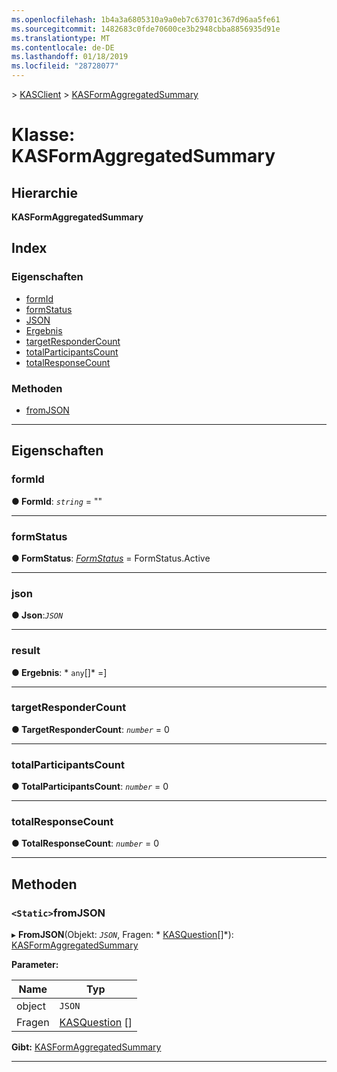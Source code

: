 ```yaml
---
ms.openlocfilehash: 1b4a3a6805310a9a0eb7c63701c367d96aa5fe61
ms.sourcegitcommit: 1482683c0fde70600ce3b2948cbba8856935d91e
ms.translationtype: MT
ms.contentlocale: de-DE
ms.lasthandoff: 01/18/2019
ms.locfileid: "28728077"
---
```

[](../README.md) > [KASClient](../modules/kasclient.md) > [KASFormAggregatedSummary](../classes/kasclient.kasformaggregatedsummary.md)

# <a name="class-kasformaggregatedsummary"></a>Klasse: KASFormAggregatedSummary

## <a name="hierarchy"></a>Hierarchie

**KASFormAggregatedSummary**

## <a name="index"></a>Index 

### <a name="properties"></a>Eigenschaften

* [formId](kasclient.kasformaggregatedsummary.md#formid)
* [formStatus](kasclient.kasformaggregatedsummary.md#formstatus)
* [JSON](kasclient.kasformaggregatedsummary.md#json)
* [Ergebnis](kasclient.kasformaggregatedsummary.md#result)
* [targetResponderCount](kasclient.kasformaggregatedsummary.md#targetrespondercount)
* [totalParticipantsCount](kasclient.kasformaggregatedsummary.md#totalparticipantscount)
* [totalResponseCount](kasclient.kasformaggregatedsummary.md#totalresponsecount)
### <a name="methods"></a>Methoden

* [fromJSON](kasclient.kasformaggregatedsummary.md#fromjson)

---

## <a name="properties"></a>Eigenschaften

<a id="formid"></a>

###  <a name="formid"></a>formId

**● FormId**: *`string`* = ""

___

<a id="formstatus"></a>

###  <a name="formstatus"></a>formStatus

**● FormStatus**: *[FormStatus](../enums/kasclient.formstatus.md)* = FormStatus.Active

___

<a id="json"></a>

###  <a name="json"></a>json

**● Json**:*`JSON`*

___

<a id="result"></a>

###  <a name="result"></a>result

**● Ergebnis**: * `any`[]* =]

___

<a id="targetrespondercount"></a>

###  <a name="targetrespondercount"></a>targetResponderCount

**● TargetResponderCount**: *`number`* = 0

___

<a id="totalparticipantscount"></a>

###  <a name="totalparticipantscount"></a>totalParticipantsCount

**● TotalParticipantsCount**: *`number`* = 0

___

<a id="totalresponsecount"></a>

###  <a name="totalresponsecount"></a>totalResponseCount

**● TotalResponseCount**: *`number`* = 0

___

## <a name="methods"></a>Methoden

<a id="fromjson"></a>

### <a name="static-fromjson"></a>`<Static>`fromJSON

▸ **FromJSON**(Objekt: *`JSON`*, Fragen: * [KASQuestion](kasclient.kasquestion.md)[]*): [KASFormAggregatedSummary](kasclient.kasformaggregatedsummary.md)

**Parameter:**

| Name | Typ |
| ------ | ------ |
| object | `JSON` |
| Fragen | [KASQuestion](kasclient.kasquestion.md) [] |

**Gibt:** [KASFormAggregatedSummary](kasclient.kasformaggregatedsummary.md)

___

